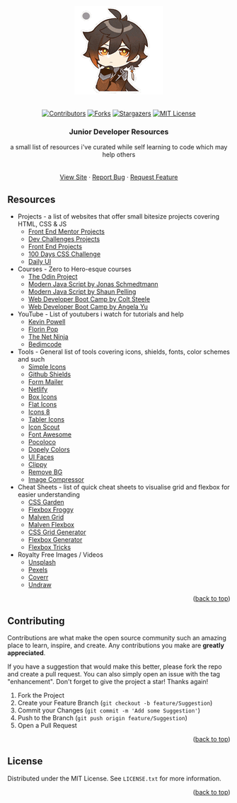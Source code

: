 <a name="readme-top"></a>

<!-- PROJECT LOGO -->
<br />
<div align="center">
    <img src="imgs/200w.gif" alt="Logo">
  </a>
  <br />
  <br />

[![Contributors][contributors-shield]][contributors-url]
[![Forks][forks-shield]][forks-url]
[![Stargazers][stars-shield]][stars-url]
[![MIT License][license-shield]][license-url]

<h3 align="center">Junior Developer Resources</h3>

  <p align="center">
    a small list of resources i've curated while self learning to code which may help others
    <br />
    <br />
    <br />
    <a href="https://sedaryildirim.github.io/junior-developer-resources/">View Site</a>
    ·
    <a href="https://github.com/sedaryildirim/junior-developer-resources/issues">Report Bug</a>
    ·
    <a href="https://github.com/sedaryildirim/junior-developer-resources/issues">Request Feature</a>
  </p>
</div>

<!-- LIST -->
## Resources

- Projects - a list of websites that offer small bitesize projects covering HTML, CSS & JS
  - [Front End Mentor Projects](https://www.frontendmentor.io/)
  - [Dev Challenges Projects](https://devchallenges.io/) 
  - [Front End Projects](https://www.frontendpractice.com/#projects)
  - [100 Days CSS Challenge](https://100dayscss.com/)
  - [Daily UI](https://www.dailyui.co/)
- Courses - Zero to Hero-esque courses
  - [The Odin Project](https://www.theodinproject.com/home)
  - [Modern Java Script by Jonas Schmedtmann](https://www.udemy.com/course/the-complete-javascript-course/)
  - [Modern Java Script by Shaun Pelling](https://www.udemy.com/course/modern-javascript-from-novice-to-ninja/)
  - [Web Developer Boot Camp by Colt Steele](https://www.udemy.com/course/the-web-developer-bootcamp/)
  - [Web Developer Boot Camp by Angela Yu](https://www.udemy.com/course/the-complete-web-development-bootcamp/)
- YouTube - List of youtubers i watch for tutorials and help
  - [Kevin Powell](https://www.youtube.com/kevinpowell)
  - [Florin Pop](https://www.youtube.com/channel/UCeU-1X402kT-JlLdAitxSMA)
  - [The Net Ninja](https://www.youtube.com/channel/UCW5YeuERMmlnqo4oq8vwUpg)
  - [Bedimcode](https://www.youtube.com/channel/UCgkDs77BoEhMIgRUB4MKrtQ)
- Tools - General list of tools covering icons, shields, fonts, color schemes and such
  - [Simple Icons](https://simpleicons.org/)
  - [Github Shields](https://shields.io/)
  - [Form Mailer](https://formspark.io/)
  - [Netlify](https://www.netlify.com/)
  - [Box Icons](https://boxicons.com/)
  - [Flat Icons](https://www.flaticon.com/)
  - [Icons 8](https://icons8.com/)
  - [Tabler Icons](https://tablericons.com/)
  - [Icon Scout](https://iconscout.com/)
  - [Font Awesome](https://fontawesome.com/)
  - [Pocoloco](https://pocoloco.io/)
  - [Dopely Colors](https://colors.dopely.top/)
  - [UI Faces](https://uifaces.co/)
  - [Clippy](https://bennettfeely.com/clippy/)
  - [Remove BG](https://www.remove.bg/)
  - [Image Compressor](https://imagecompressor.com/)
- Cheat Sheets - list of quick cheat sheets to visualise grid and flexbox for easier understanding
  - [CSS Garden](https://cssgridgarden.com/)
  - [Flexbox Froggy](https://flexboxfroggy.com/)
  - [Malven Grid](https://grid.malven.co/)
  - [Malven Flexbox](https://flexbox.malven.co/)
  - [CSS Grid Generator](https://grid.layoutit.com/)
  - [Flexbox Generator](https://flexbox.help/)
  - [Flexbox Tricks](https://css-tricks.com/snippets/css/a-guide-to-flexbox/)
- Royalty Free Images / Videos
  - [Unsplash](https://unsplash.com/)
  - [Pexels](https://www.pexels.com/)
  - [Coverr](https://coverr.co/)
  - [Undraw](https://undraw.co/)

<p align="right">(<a href="#readme-top">back to top</a>)</p>

<!-- CONTRIBUTING -->
## Contributing

Contributions are what make the open source community such an amazing place to learn, inspire, and create. Any contributions you make are **greatly appreciated**.

If you have a suggestion that would make this better, please fork the repo and create a pull request. You can also simply open an issue with the tag "enhancement".
Don't forget to give the project a star! Thanks again!

1. Fork the Project
2. Create your Feature Branch (`git checkout -b feature/Suggestion`)
3. Commit your Changes (`git commit -m 'Add some Suggestion'`)
4. Push to the Branch (`git push origin feature/Suggestion`)
5. Open a Pull Request

<p align="right">(<a href="#readme-top">back to top</a>)</p>

<!-- LICENSE -->
## License

Distributed under the MIT License. See `LICENSE.txt` for more information.

<p align="right">(<a href="#readme-top">back to top</a>)</p>

<!-- MARKDOWN LINKS & IMAGES -->
<!-- https://www.markdownguide.org/basic-syntax/#reference-style-links -->
[contributors-shield]: https://img.shields.io/github/contributors/sedaryildirim/junior-developer-resources.svg?style=for-the-badge
[contributors-url]: https://github.com/sedaryildirim/junior-developer-resources/graphs/contributors
[forks-shield]: https://img.shields.io/github/forks/sedaryildirim/junior-developer-resources.svg?style=for-the-badge
[forks-url]: https://github.com/sedaryildirim/junior-developer-resources/network/members
[stars-shield]: https://img.shields.io/github/stars/sedaryildirim/junior-developer-resources.svg?style=for-the-badge
[stars-url]: https://github.com/sedaryildirim/junior-developer-resources/stargazers
[license-shield]: https://img.shields.io/github/license/sedaryildirim/junior-developer-resources.svg?style=for-the-badge
[license-url]: https://github.com/sedaryildirim/junior-developer-resources/blob/main/LICENSE.txt
[product-screenshot]: imgs/screenshot.png
